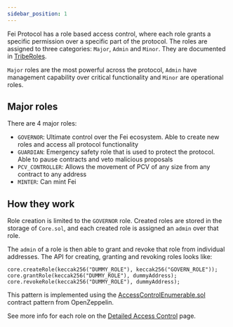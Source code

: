 ```yaml
---
sidebar_position: 1
---
```


Fei Protocol has a role based access control, where each role grants a specific permission over a specific part of the protocol. The roles are assigned to three categories: `Major`, `Admin` and `Minor`. They are documented in [TribeRoles](https://github.com/fei-protocol/fei-protocol-core/blob/develop/contracts/core/TribeRoles.sol).

`Major` roles are the most powerful across the protocol, `Admin` have management capability over critical functionality and `Minor` are operational roles.

## Major roles

There are 4 major roles:

- `GOVERNOR`: Ultimate control over the Fei ecosystem. Able to create new roles and access all protocol functionality
- `GUARDIAN`: Emergency safety role that is used to protect the protocol. Able to pause contracts and veto malicious proposals
- `PCV_CONTROLLER`: Allows the movement of PCV of any size from any contract to any address
- `MINTER`: Can mint Fei

## How they work

Role creation is limited to the `GOVERNOR` role. Created roles are stored in the storage of `Core.sol`, and each created role is assigned an `admin` over that role.

The `admin` of a role is then able to grant and revoke that role from individual addresses. The API for creating, granting and revoking roles looks like:

```.sol
core.createRole(keccak256("DUMMY_ROLE"), keccak256("GOVERN_ROLE"));
core.grantRole(keccak256("DUMMY_ROLE"), dummyAddress);
core.revokeRole(keccak256("DUMMY_ROLE"), dummyAddress);
```

This pattern is implemented using the [AccessControlEnumerable.sol](https://github.com/OpenZeppelin/openzeppelin-contracts/blob/master/contracts/access/AccessControlEnumerable.sol) contract pattern from OpenZeppelin.

See more info for each role on the [Detailed Access Control](./detailedAccessControl) page.
